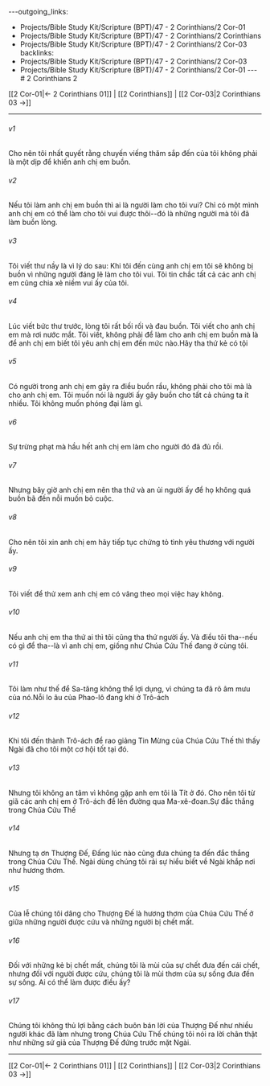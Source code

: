 ---outgoing_links:
  - Projects/Bible Study Kit/Scripture (BPT)/47 - 2 Corinthians/2 Cor-01
  - Projects/Bible Study Kit/Scripture (BPT)/47 - 2 Corinthians/2 Corinthians
  - Projects/Bible Study Kit/Scripture (BPT)/47 - 2 Corinthians/2 Cor-03
backlinks:
  - Projects/Bible Study Kit/Scripture (BPT)/47 - 2 Corinthians/2 Cor-03
  - Projects/Bible Study Kit/Scripture (BPT)/47 - 2 Corinthians/2 Cor-01
---# 2 Corinthians 2

[[2 Cor-01|← 2 Corinthians 01]] | [[2 Corinthians]] | [[2 Cor-03|2 Corinthians 03 →]]
***



###### v1 
Cho nên tôi nhất quyết rằng chuyến viếng thăm sắp đến của tôi không phải là một dịp để khiến anh chị em buồn. 

###### v2 
Nếu tôi làm anh chị em buồn thì ai là người làm cho tôi vui? Chỉ có một mình anh chị em có thể làm cho tôi vui được thôi--đó là những người mà tôi đã làm buồn lòng. 

###### v3 
Tôi viết thư nầy là vì lý do sau: Khi tôi đến cùng anh chị em tôi sẽ không bị buồn vì những người đáng lẽ làm cho tôi vui. Tôi tin chắc tất cả các anh chị em cũng chia xẻ niềm vui ấy của tôi. 

###### v4 
Lúc viết bức thư trước, lòng tôi rất bối rối và đau buồn. Tôi viết cho anh chị em mà rơi nước mắt. Tôi viết, không phải để làm cho anh chị em buồn mà là để anh chị em biết tôi yêu anh chị em đến mức nào.Hãy tha thứ kẻ có tội 

###### v5 
Có người trong anh chị em gây ra điều buồn rầu, không phải cho tôi mà là cho anh chị em. Tôi muốn nói là người ấy gây buồn cho tất cả chúng ta ít nhiều. Tôi không muốn phóng đại làm gì. 

###### v6 
Sự trừng phạt mà hầu hết anh chị em làm cho người đó đã đủ rồi. 

###### v7 
Nhưng bây giờ anh chị em nên tha thứ và an ủi người ấy để họ không quá buồn bã đến nỗi muốn bỏ cuộc. 

###### v8 
Cho nên tôi xin anh chị em hãy tiếp tục chứng tỏ tình yêu thương với người ấy. 

###### v9 
Tôi viết để thử xem anh chị em có vâng theo mọi việc hay không. 

###### v10 
Nếu anh chị em tha thứ ai thì tôi cũng tha thứ người ấy. Và điều tôi tha--nếu có gì để tha--là vì anh chị em, giống như Chúa Cứu Thế đang ở cùng tôi. 

###### v11 
Tôi làm như thế để Sa-tăng không thể lợi dụng, vì chúng ta đã rõ âm mưu của nó.Nỗi lo âu của Phao-lô đang khi ở Trô-ách 

###### v12 
Khi tôi đến thành Trô-ách để rao giảng Tin Mừng của Chúa Cứu Thế thì thấy Ngài đã cho tôi một cơ hội tốt tại đó. 

###### v13 
Nhưng tôi không an tâm vì không gặp anh em tôi là Tít ở đó. Cho nên tôi từ giã các anh chị em ở Trô-ách để lên đường qua Ma-xê-đoan.Sự đắc thắng trong Chúa Cứu Thế 

###### v14 
Nhưng tạ ơn Thượng Đế, Đấng lúc nào cũng đưa chúng ta đến đắc thắng trong Chúa Cứu Thế. Ngài dùng chúng tôi rải sự hiểu biết về Ngài khắp nơi như hương thơm. 

###### v15 
Của lễ chúng tôi dâng cho Thượng Đế là hương thơm của Chúa Cứu Thế ở giữa những người được cứu và những người bị chết mất. 

###### v16 
Đối với những kẻ bị chết mất, chúng tôi là mùi của sự chết đưa đến cái chết, nhưng đối với người được cứu, chúng tôi là mùi thơm của sự sống đưa đến sự sống. Ai có thể làm được điều ấy? 

###### v17 
Chúng tôi không thủ lợi bằng cách buôn bán lời của Thượng Đế như nhiều người khác đã làm nhưng trong Chúa Cứu Thế chúng tôi nói ra lời chân thật như những sứ giả của Thượng Đế đứng trước mặt Ngài.

***
[[2 Cor-01|← 2 Corinthians 01]] | [[2 Corinthians]] | [[2 Cor-03|2 Corinthians 03 →]]
